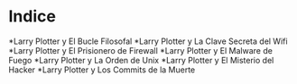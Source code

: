 # Indice 

*Larry Plotter y El Bucle Filosofal
*Larry Plotter y La Clave Secreta del Wifi
*Larry Plotter y El Prisionero de Firewall
*Larry Plotter y El Malware de Fuego
*Larry Plotter y La Orden de Unix
*Larry Plotter y El Misterio del Hacker
*Larry Plotter y Los Commits de la Muerte
